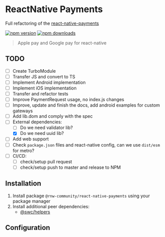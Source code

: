 # ReactNative Payments

Full refactoring of the [react-native-payments](https://github.com/naoufal/react-native-payments)

[![npm version](https://badge.fury.io/js/%40rnw-community%2Fnestjs-webpack-swc.svg)](https://badge.fury.io/js/%40rnw-community%2Freact-native-payments)
[![npm downloads](https://img.shields.io/npm/dm/%40rnw-community%2Freact-native-payments.svg)](https://www.npmjs.com/package/%40rnw-community%2Freact-native-payments)

> Apple pay and Google pay for react-native

## TODO
- [ ] Create TurboModule
- [ ] Transfer JS and convert to TS
- [ ] Implement Android implementation
- [ ] Implement iOS implementation
- [ ] Transfer and refactor tests
- [ ] Improve PaymentRequest usage, no index.js changes
- [ ] Improve, update and finish the docs, add android examples for custom gateways
- [ ] Add lib.dom and comply with the spec
- [ ] External dependencies:
    - [ ] Do we need validator lib?
    - [x] Do we need uuid lib?
- [ ] Add web support
- [ ] Check `package.json` files and react-native config, can we use `dist/esm` for metro?
- [ ] CI/CD:
  - [ ] check/setup pull request
  - [ ] check/setup push to master and release to NPM

## Installation

1. Install package `@rnw-community/react-native-payments` using your package manager
2. Install additional peer dependencies:
    - [@swc/helpers](https://github.com/swc-project/helpers)

## Configuration
